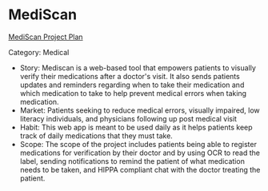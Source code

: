 # MediScan

[MediScan Project Plan](https://docs.google.com/document/d/1iA-d1Fv-hoePOz86SkN_60M4Zz-pN-e7sZXpRNA7Uks/edit?usp=sharing)

Category: Medical
- Story:  Mediscan is a web-based tool that empowers patients to visually verify their medications after a doctor's visit. It also sends patients updates and reminders regarding when to take their medication and which medication to take to help prevent medical errors when taking medication.
- Market: Patients  seeking to reduce medical errors, visually impaired, low literacy individuals, and physicians following up post medical visit
- Habit: This web app is meant to be used daily as it helps patients keep track of daily medications that they must take.
- Scope: The scope of the project includes patients being able to register medications for verification by their doctor and by using OCR to read the label, sending notifications to remind the patient of what medication needs to be taken, and HIPPA compliant chat with the doctor treating the patient.
